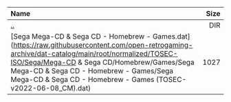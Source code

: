 |Name|Size|
|:---|---:|
|[..](../index.html)|DIR|
|[Sega Mega-CD & Sega CD - Homebrew - Games.dat](https://raw.githubusercontent.com/open-retrogaming-archive/dat-catalog/main/root/normalized/TOSEC-ISO/Sega/Mega-CD & Sega CD/Homebrew/Games/Sega Mega-CD & Sega CD - Homebrew - Games/Sega Mega-CD & Sega CD - Homebrew - Games (TOSEC-v2022-06-08_CM).dat)|1027|
